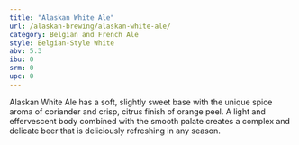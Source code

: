 ```yaml
---
title: "Alaskan White Ale"
url: /alaskan-brewing/alaskan-white-ale/
category: Belgian and French Ale
style: Belgian-Style White
abv: 5.3
ibu: 0
srm: 0
upc: 0
---
```

Alaskan White Ale has a soft, slightly sweet base with the unique spice aroma of coriander and crisp, citrus finish of orange peel. A light and effervescent body combined with the smooth palate creates a complex and delicate beer that is deliciously refreshing in any season.
